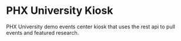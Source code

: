# PHX University Kiosk

PHX University demo events center kiosk that uses the rest api to pull events and featured research.